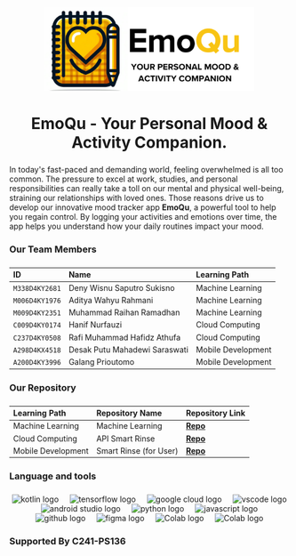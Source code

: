 <div align="center">
  <img height="150" src="https://github.com/EmoQu-Bangkit/.github/blob/main/profile/Yellow%20White%20Modern%20Minimal%20Pitch%20Deck%20Presentation.png"  />
</div>

<h1 align="center">
EmoQu - Your Personal Mood & Activity Companion.
</h1>

###

In today's fast-paced and demanding world, feeling overwhelmed is all too common. The pressure to excel at work, studies, and personal responsibilities can really take a toll on our mental and physical well-being, straining our relationships with loved ones. Those reasons drive us to develop our innovative mood tracker app **EmoQu**, a powerful tool to help you regain control. By logging your activities and emotions over time, the app helps you understand how your daily routines impact your mood.

###

<h3 align="left">  Our Team Members</h3>

###

  | ID              | Name                          | Learning Path       |
  |:----------------|:------------------------------|:--------------------|
  | `M338D4KY2681`  | Deny Wisnu Saputro Sukisno    | Machine Learning    |
  | `M006D4KY1976`  | Aditya Wahyu Rahmani          | Machine Learning    |
  | `M009D4KY2351`  | Muhammad Raihan Ramadhan      | Machine Learning    |
  | `C009D4KY0174`  | Hanif Nurfauzi                | Cloud Computing     |
  | `C237D4KY0508`  | Rafi Muhammad Hafidz Athufa   | Cloud Computing     |
  | `A298D4KX4518`  | Desak Putu Mahadewi Saraswati | Mobile Development  |
  | `A200D4KY3996`  | Galang Prioutomo              | Mobile Development  |




###

<h3 align="left"> Our Repository</h3>

###


| Learning Path      | Repository Name                          | Repository  Link                                                         |
|:-------------------|:-----------------------------------------|:-------------------------------------------------------------------------|
| Machine Learning   | Machine Learning                            | **[Repo](https://github.com/EmoQu-Bangkit/MachineLearning)**          |
| Cloud Computing    | API Smart Rinse                          | **[Repo](https://github.com/EmoQu-Bangkit/CloudComputing)**              |
| Mobile Development | Smart Rinse (for User)                   | **[Repo](https://github.com/EmoQu-Bangkit/MobileDevelopment)**           |




<h3 align="left"> Language and tools</h3>

###

<div align="center">
  <img src="https://cdn.jsdelivr.net/gh/devicons/devicon/icons/kotlin/kotlin-original.svg" height="40" alt="kotlin logo"  />
  <img width="12" />
  <img src="https://cdn.jsdelivr.net/gh/devicons/devicon/icons/tensorflow/tensorflow-original.svg" height="40" alt="tensorflow logo"  />
  <img width="12" />
  <img src="https://cdn.jsdelivr.net/gh/devicons/devicon/icons/googlecloud/googlecloud-original.svg" height="40" alt="google cloud logo"  />
  <img width="12" />
  <img src="https://cdn.jsdelivr.net/gh/devicons/devicon/icons/vscode/vscode-original.svg" height="40" alt="vscode logo"  />
  <img width="12" />
  <img src="https://cdn.jsdelivr.net/gh/devicons/devicon/icons/androidstudio/androidstudio-original.svg" height="40" alt="android studio logo"  />
  <img width="12" />
  <img src="https://cdn.jsdelivr.net/gh/devicons/devicon/icons/python/python-original.svg" height="40" alt="python logo"  />
  <img width="12" />
  <img src="https://cdn.jsdelivr.net/gh/devicons/devicon/icons/javascript/javascript-original.svg" height="40" alt="javascript logo"  />
  <img width="12" />
  <img src="https://cdn.jsdelivr.net/gh/devicons/devicon/icons/github/github-original.svg" height="40" alt="github logo"  />
  <img width="12" />
  <img src="https://cdn.jsdelivr.net/gh/devicons/devicon/icons/figma/figma-original.svg" height="40" alt="figma logo"  />
  <img width="12" />
  <img src="https://upload.wikimedia.org/wikipedia/commons/d/d0/Google_Colaboratory_SVG_Logo.svg" height="40" alt="Colab logo"  />
  <img width="12" />
  <img src="https://upload.wikimedia.org/wikipedia/commons/thumb/1/1d/PyCharm_Icon.svg/1200px-PyCharm_Icon.svg.png" height="40" alt="Colab logo"  />
</div>

###

<h3 align="left">Supported By C241-PS136</h3>

###
